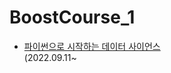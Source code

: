 # BoostCourse_1
- [파이썬으로 시작하는 데이터 사이언스](https://www.boostcourse.org/ds112/joinLectures/28137) <br>
(2022.09.11~
